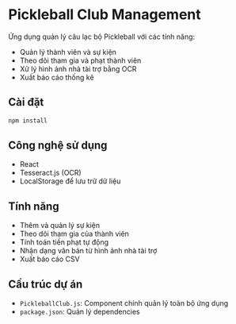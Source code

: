# Pickleball Club Management

Ứng dụng quản lý câu lạc bộ Pickleball với các tính năng:
- Quản lý thành viên và sự kiện
- Theo dõi tham gia và phạt thành viên
- Xử lý hình ảnh nhà tài trợ bằng OCR
- Xuất báo cáo thống kê

## Cài đặt

```bash
npm install
```

## Công nghệ sử dụng
- React
- Tesseract.js (OCR)
- LocalStorage để lưu trữ dữ liệu

## Tính năng
- Thêm và quản lý sự kiện
- Theo dõi tham gia của thành viên
- Tính toán tiền phạt tự động
- Nhận dạng văn bản từ hình ảnh nhà tài trợ
- Xuất báo cáo CSV

## Cấu trúc dự án
- `PickleballClub.js`: Component chính quản lý toàn bộ ứng dụng
- `package.json`: Quản lý dependencies
